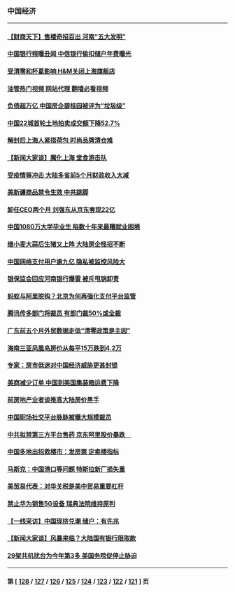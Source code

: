 ### 中国经济
---
#### [【财商天下】售楼奇招百出 河南“五大发明”](../../pages/ncid283/n13766878.md?06250845) 
#### [中国银行频曝丑闻 中信银行偷扣储户年费曝光](../../pages/ncid283/n13766967.md?06250845) 
#### [受清零和杯葛影响 H&M关闭上海旗舰店](../../pages/ncid283/n13766908.md?06250845) 
#### [油管热门视频 网站代理 翻墙必看视频](http://209.222.30.114:81/youtube.html?06250845)
#### [负债超万亿 中国房企碧桂园被评为“垃圾级”](../../pages/ncid283/n13766919.md?06250845) 
#### [中国22城首轮土地拍卖成交额下降52.7%](../../pages/ncid283/n13766802.md?06250845) 
#### [解封后上海人紧捂荷包 时尚品牌清仓难](../../pages/ncid283/n13766680.md?06250845) 
#### [【新闻大家谈】魔化上海 堂食游击队](../../pages/ncid283/n13766703.md?06250845) 
#### [受疫情等冲击 大陆多省前5个月财政收入大减](../../pages/ncid283/n13766608.md?06250845) 
#### [美新疆商品禁令生效 中共跳脚](../../pages/ncid283/n13766308.md?06250845) 
#### [卸任CEO两个月 刘强东从京东套现22亿](../../pages/ncid283/n13766494.md?06250845) 
#### [中国1080万大学毕业生 陷数十年来最糟就业困境](../../pages/ncid283/n13765911.md?06250845) 
#### [继小麦大蒜后生猪又上阵 大陆房企怪招不断](../../pages/ncid283/n13766037.md?06250845) 
#### [中国网络支付用户逾九亿 隐私被监控风险大](../../pages/ncid283/n13766166.md?06250845) 
#### [银保监会回应河南银行爆雷 被斥甩锅卸责](../../pages/ncid283/n13765974.md?06250845) 
#### [蚂蚁与阿里脱钩？北京为何再强化支付平台监管](../../pages/ncid283/n13765997.md?06250845) 
#### [腾讯传多部门将裁员 有部门裁50%或全裁](../../pages/ncid283/n13766047.md?06250845) 
#### [广东前五个月外贸数据走低“清零政策是主因”](../../pages/ncid283/n13765833.md?06250845) 
#### [海南三亚凤凰岛房价从每平15万跌到4.2万](../../pages/ncid283/n13765703.md?06250845) 
#### [专家：房市低迷对中国经济威胁更甚封锁](../../pages/ncid283/n13765712.md?06250845) 
#### [美商减少订单 中国到美国集装箱运费下降](../../pages/ncid283/n13765508.md?06250845) 
#### [前房地产业者谈推高大陆房价黑手](../../pages/ncid283/n13765393.md?06250845) 
#### [中国职场社交平台脉脉被曝大规模裁员](../../pages/ncid283/n13765400.md?06250845) 
#### [中共拟禁第三方平台售药 京东阿里股价暴跌　](../../pages/ncid283/n13765301.md?06250845) 
#### [中国多地出招救楼市：发房票 定卖楼指标](../../pages/ncid283/n13765324.md?06250845) 
#### [马斯克：中国港口等问题 特斯拉新厂损失重](../../pages/ncid283/n13765364.md?06250845) 
#### [美贸易代表：对华关税是美中贸易重要杠杆](../../pages/ncid283/n13765279.md?06250845) 
#### [禁止华为销售5G设备 瑞典法院维持原判](../../pages/ncid283/n13765172.md?06250845) 
#### [【一线采访】中国现挤兑潮 储户：有先兆](../../pages/ncid283/n13764350.md?06250845) 
#### [【新闻大家谈】风暴来临？大陆国有银行限取款](../../pages/ncid283/n13765184.md?06250845) 
#### [29架共机扰台为今年第3多 美国务院促停止胁迫](../../pages/ncid283/n13764254.md?06250845) 

---
#### 第 [ [128](./128.md?06250845) / [127](./127.md?06250845) / [126](./126.md?06250845) / [125](./125.md?06250845) / [124](./124.md?06250845) / [123](./123.md?06250845) / [122](./122.md?06250845) / [121](./121.md?06250845) ] 页
